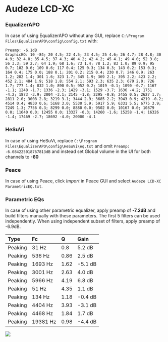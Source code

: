 # Audeze LCD-XC

### EqualizerAPO
In case of using EqualizerAPO without any GUI, replace `C:\Program Files\EqualizerAPO\config\config.txt`
with:
```
Preamp: -6.1dB
GraphicEQ: 10 -84; 20 4.5; 22 4.5; 23 4.5; 25 4.6; 26 4.7; 28 4.8; 30 4.9; 32 4.8; 35 4.5; 37 4.3; 40 4.2; 42 4.2; 45 4.1; 49 4.0; 52 3.8; 56 3.3; 59 2.7; 64 1.9; 68 1.6; 73 1.4; 78 1.2; 83 1.0; 89 0.9; 95 0.7; 102 0.6; 109 0.6; 117 0.4; 125 0.3; 134 0.3; 143 0.2; 153 0.3; 164 0.4; 175 0.0; 188 0.1; 201 0.2; 215 0.4; 230 0.7; 246 0.9; 263 1.2; 282 1.4; 301 1.6; 323 1.7; 345 1.9; 369 2.1; 395 2.2; 423 2.2; 452 2.1; 484 1.9; 518 1.8; 554 2.1; 593 2.3; 635 2.3; 679 2.0; 726 1.7; 777 1.4; 832 1.0; 890 0.5; 952 0.2; 1019 -0.1; 1090 -0.7; 1167 -1.1; 1248 -1.7; 1336 -2.3; 1429 -3.1; 1529 -3.7; 1636 -4.2; 1751 -4.2; 1873 -3.9; 2004 -3.1; 2145 -1.8; 2295 -0.8; 2455 0.5; 2627 1.7; 2811 2.0; 3008 2.8; 3219 3.1; 3444 2.9; 3685 2.2; 3943 0.9; 4219 -0.2; 4514 0.4; 4830 0.6; 5168 3.0; 5530 5.9; 5917 5.9; 6331 5.5; 6775 3.9; 7249 1.3; 7756 0.3; 8299 0.0; 8880 0.0; 9502 0.0; 10167 0.0; 10879 0.0; 11640 0.0; 12455 0.0; 13327 -0.3; 14260 -1.6; 15258 -1.4; 16326 -1.4; 17469 -2.7; 18692 -4.0; 20000 -4.1
```

### HeSuVi
In case of using HeSuVi, replace `C:\Program Files\EqualizerAPO\config\HeSuVi\eq.txt` and omit `Preamp:
-6.084225018767813dB` and instead set Global volume in the UI for both channels to **-60**

### Peace
In case of using Peace, click *Import* in Peace GUI and select `Audeze LCD-XC ParametricEQ.txt`.

### Parametric EQs
In case of using other parametric equalizer, apply preamp of **-7.2dB** and build filters manually
with these parameters. The first 5 filters can be used independently.
When using independent subset of filters, apply preamp of -6.9dB.

| Type    | Fc       |    Q | Gain    |
|:--------|:---------|:-----|:--------|
| Peaking | 31 Hz    | 0.8  | 5.2 dB  |
| Peaking | 536 Hz   | 0.86 | 2.5 dB  |
| Peaking | 1693 Hz  | 1.62 | -5.1 dB |
| Peaking | 3001 Hz  | 2.63 | 4.0 dB  |
| Peaking | 5966 Hz  | 4.19 | 6.8 dB  |
| Peaking | 51 Hz    | 4.35 | 1.1 dB  |
| Peaking | 134 Hz   | 1.18 | -0.4 dB |
| Peaking | 4404 Hz  | 3.93 | -3.1 dB |
| Peaking | 4468 Hz  | 1.84 | 1.7 dB  |
| Peaking | 19381 Hz | 0.98 | -4.4 dB |

![](https://raw.githubusercontent.com/jaakkopasanen/AutoEq/master/results/innerfidelity/sbaf-serious/Audeze%20LCD-XC/Audeze%20LCD-XC.png)
